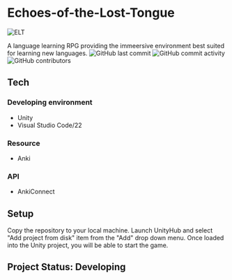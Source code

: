 # Echoes-of-the-Lost-Tongue
 ![ELT](https://github.com/user-attachments/assets/26a2121b-cf43-4c6e-a69c-0de1f74caef6)

A language learning RPG providing the immeersive environment best suited for learning new languages.
![GitHub last commit](https://img.shields.io/github/last-commit/MarCrafting/Echoes-of-the-Lost-Tongue)
![GitHub commit activity](https://img.shields.io/github/commit-activity/w/marcrafting/echoes-of-the-lost-tongue)
![GitHub contributors](https://img.shields.io/github/contributors/marcrafting/echoes-of-the-lost-tongue)

## Tech
### Developing environment
* Unity
* Visual Studio Code/22
### Resource
* Anki
### API
* AnkiConnect

## Setup
Copy the repository to your local machine.
Launch UnityHub and select "Add project from disk" item from the "Add" drop down menu.
Once loaded into the Unity project, you will be able to start the game.

## Project Status: Developing